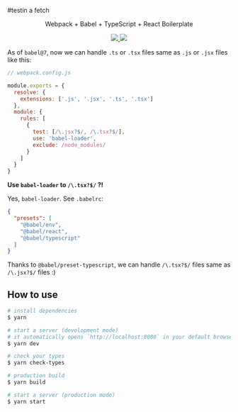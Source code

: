 #testin a fetch

<p align="center">Webpack + Babel + TypeScript + React Boilerplate</p>
<p align="center">
  <a href="https://david-dm.org/saltyshiomix/babel-typescript-react-boilerplate">
    <img src="https://david-dm.org/saltyshiomix/babel-typescript-react-boilerplate.svg">
  </a>
  <a href="https://david-dm.org/saltyshiomix/babel-typescript-react-boilerplate?type=dev">
    <img src="https://david-dm.org/saltyshiomix/babel-typescript-react-boilerplate/dev-status.svg">
  </a>
</p>

As of `babel@7`, now we can handle `.ts` or `.tsx` files same as `.js` or `.jsx` files like this:

```js
// webpack.config.js

module.exports = {
  resolve: {
    extensions: ['.js', '.jsx', '.ts', '.tsx']
  },
  module: {
    rules: [
      {
        test: [/\.jsx?$/, /\.tsx?$/],
        use: 'babel-loader',
        exclude: /node_modules/
      }
    ]
  }
}
```

**Use `babel-loader` to `/\.tsx?$/` ?!**

Yes, `babel-loader`. See `.babelrc`:

```json
{
  "presets": [
    "@babel/env",
    "@babel/react",
    "@babel/typescript"
  ]
}
```

Thanks to `@babel/preset-typescript`, we can handle `/\.tsx?$/` files same as `/\.jsx?$/` files :)

## How to use

```bash
# install dependencies
$ yarn

# start a server (development mode)
# it automatically opens `http://localhost:8080` in your default browser, and you'll see "Babel + TypeScript + React = ❤️"
$ yarn dev

# check your types
$ yarn check-types

# production build
$ yarn build

# start a server (production mode)
$ yarn start
```
